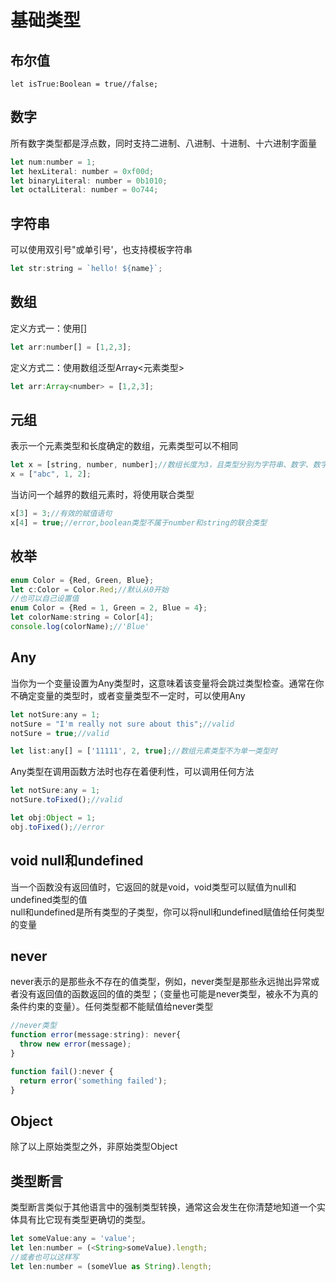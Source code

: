 # 基础类型
## 布尔值
```let isTrue:Boolean = true//false;```
## 数字
所有数字类型都是浮点数，同时支持二进制、八进制、十进制、十六进制字面量
```javascript
let num:number = 1;
let hexLiteral: number = 0xf00d;
let binaryLiteral: number = 0b1010;
let octalLiteral: number = 0o744;
```
## 字符串
可以使用双引号"或单引号'，也支持模板字符串  
```javascript
let str:string = `hello! ${name}`;
```
## 数组
定义方式一：使用[]  
```javascript
let arr:number[] = [1,2,3];
```
定义方式二：使用数组泛型Array<元素类型>  
```javascript
let arr:Array<number> = [1,2,3];
```
## 元组
表示一个元素类型和长度确定的数组，元素类型可以不相同  
```javascript
let x = [string, number, number];//数组长度为3，且类型分别为字符串、数字、数字
x = ["abc", 1, 2];
```

当访问一个越界的数组元素时，将使用联合类型

```javascript
x[3] = 3;//有效的赋值语句
x[4] = true;//error,boolean类型不属于number和string的联合类型
```
## 枚举
```javascript
enum Color = {Red, Green, Blue};
let c:Color = Color.Red;//默认从0开始
//也可以自己设置值
enum Color = {Red = 1, Green = 2, Blue = 4};
let colorName:string = Color[4];
console.log(colorName);//'Blue'
```
## Any
当你为一个变量设置为Any类型时，这意味着该变量将会跳过类型检查。通常在你不确定变量的类型时，或者变量类型不一定时，可以使用Any  
```javascript
let notSure:any = 1;
notSure = "I'm really not sure about this";//valid
notSure = true;//valid

let list:any[] = ['11111', 2, true];//数组元素类型不为单一类型时
```
Any类型在调用函数方法时也存在着便利性，可以调用任何方法
```javascript
let notSure:any = 1;
notSure.toFixed();//valid

let obj:Object = 1;
obj.toFixed();//error
```
## void null和undefined
当一个函数没有返回值时，它返回的就是void，void类型可以赋值为null和undefined类型的值  
null和undefined是所有类型的子类型，你可以将null和undefined赋值给任何类型的变量
## never
never表示的是那些永不存在的值类型，例如，never类型是那些永远抛出异常或者没有返回值的函数返回的值的类型；（变量也可能是never类型，被永不为真的条件约束的变量）。任何类型都不能赋值给never类型
```javascript
//never类型
function error(message:string): never{
  throw new error(message);
}

function fail():never {
  return error('something failed');
}
```
## Object
除了以上原始类型之外，非原始类型Object
## 类型断言
类型断言类似于其他语言中的强制类型转换，通常这会发生在你清楚地知道一个实体具有比它现有类型更确切的类型。
```javascript
let someValue:any = 'value';
let len:number = (<String>someValue).length;
//或者也可以这样写
let len:number = (someVlue as String).length;
```
